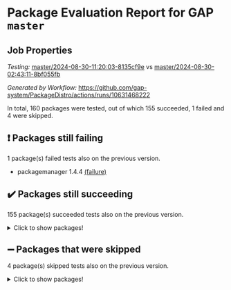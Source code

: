 # Package Evaluation Report for GAP `master`

## Job Properties

*Testing:* [master/2024-08-30-11:20:03-8135cf9e](https://github.com/gap-system/PackageDistro/blob/data/reports/master/2024-08-30-11:20:03-8135cf9e) vs [master/2024-08-30-02:43:11-8bf055fb](https://github.com/gap-system/PackageDistro/blob/data/reports/master/2024-08-30-02:43:11-8bf055fb)

*Generated by Workflow:* https://github.com/gap-system/PackageDistro/actions/runs/10631468222

In total, 160 packages were tested, out of which 155 succeeded, 1 failed and 4 were skipped.

## :exclamation: Packages still failing

1 package(s) failed tests also on the previous version.
- packagemanager 1.4.4 [(failure)](https://github.com/gap-system/PackageDistro/actions/runs/10631468222/job/29472922152)

## :heavy_check_mark: Packages still succeeding

155 package(s) succeeded tests also on the previous version.
<details><summary>Click to show packages!</summary>

- 4ti2interface 2023.02-04 [(success)](https://github.com/gap-system/PackageDistro/actions/runs/10631468222/job/29472876231)
- ace 5.6.2 [(success)](https://github.com/gap-system/PackageDistro/actions/runs/10631468222/job/29472882793)
- aclib 1.3.2 [(success)](https://github.com/gap-system/PackageDistro/actions/runs/10631468222/job/29472883871)
- agt 0.3.1 [(success)](https://github.com/gap-system/PackageDistro/actions/runs/10631468222/job/29472884782)
- alnuth 3.2.1 [(success)](https://github.com/gap-system/PackageDistro/actions/runs/10631468222/job/29472885261)
- anupq 3.3.0 [(success)](https://github.com/gap-system/PackageDistro/actions/runs/10631468222/job/29472887618)
- atlasrep 2.1.9 [(success)](https://github.com/gap-system/PackageDistro/actions/runs/10631468222/job/29472889676)
- autodoc 2023.06.19 [(success)](https://github.com/gap-system/PackageDistro/actions/runs/10631468222/job/29472890084)
- automata 1.15 [(success)](https://github.com/gap-system/PackageDistro/actions/runs/10631468222/job/29472890463)
- automgrp 1.3.2 [(success)](https://github.com/gap-system/PackageDistro/actions/runs/10631468222/job/29472890775)
- autpgrp 1.11 [(success)](https://github.com/gap-system/PackageDistro/actions/runs/10631468222/job/29472891056)
- cap 2024.08-07 [(success)](https://github.com/gap-system/PackageDistro/actions/runs/10631468222/job/29472891404)
- caratinterface 2.3.6 [(success)](https://github.com/gap-system/PackageDistro/actions/runs/10631468222/job/29472891737)
- cddinterface 2024.08.27 [(success)](https://github.com/gap-system/PackageDistro/actions/runs/10631468222/job/29472892070)
- circle 1.6.6 [(success)](https://github.com/gap-system/PackageDistro/actions/runs/10631468222/job/29472892361)
- classicpres 1.22 [(success)](https://github.com/gap-system/PackageDistro/actions/runs/10631468222/job/29472892813)
- cohomolo 1.6.11 [(success)](https://github.com/gap-system/PackageDistro/actions/runs/10631468222/job/29472893270)
- congruence 1.2.7 [(success)](https://github.com/gap-system/PackageDistro/actions/runs/10631468222/job/29472893627)
- corelg 1.57 [(success)](https://github.com/gap-system/PackageDistro/actions/runs/10631468222/job/29472893984)
- crime 1.6 [(success)](https://github.com/gap-system/PackageDistro/actions/runs/10631468222/job/29472894407)
- crisp 1.4.6 [(success)](https://github.com/gap-system/PackageDistro/actions/runs/10631468222/job/29472894839)
- crypting 0.10.4 [(success)](https://github.com/gap-system/PackageDistro/actions/runs/10631468222/job/29472895203)
- cryst 4.1.27 [(success)](https://github.com/gap-system/PackageDistro/actions/runs/10631468222/job/29472895596)
- crystcat 1.1.10 [(success)](https://github.com/gap-system/PackageDistro/actions/runs/10631468222/job/29472895969)
- ctbllib 1.3.9 [(success)](https://github.com/gap-system/PackageDistro/actions/runs/10631468222/job/29472896444)
- cubefree 1.19 [(success)](https://github.com/gap-system/PackageDistro/actions/runs/10631468222/job/29472896825)
- curlinterface 2.3.2 [(success)](https://github.com/gap-system/PackageDistro/actions/runs/10631468222/job/29472897208)
- cvec 2.8.2 [(success)](https://github.com/gap-system/PackageDistro/actions/runs/10631468222/job/29472897566)
- datastructures 0.3.1 [(success)](https://github.com/gap-system/PackageDistro/actions/runs/10631468222/job/29472897873)
- deepthought 1.0.7 [(success)](https://github.com/gap-system/PackageDistro/actions/runs/10631468222/job/29472898214)
- design 1.8 [(success)](https://github.com/gap-system/PackageDistro/actions/runs/10631468222/job/29472898521)
- difsets 2.3.1 [(success)](https://github.com/gap-system/PackageDistro/actions/runs/10631468222/job/29472898895)
- digraphs 1.7.1 [(success)](https://github.com/gap-system/PackageDistro/actions/runs/10631468222/job/29472899256)
- edim 1.3.8 [(success)](https://github.com/gap-system/PackageDistro/actions/runs/10631468222/job/29472899619)
- example 4.3.4 [(success)](https://github.com/gap-system/PackageDistro/actions/runs/10631468222/job/29472899953)
- examplesforhomalg 2023.10-01 [(success)](https://github.com/gap-system/PackageDistro/actions/runs/10631468222/job/29472900250)
- factint 1.6.3 [(success)](https://github.com/gap-system/PackageDistro/actions/runs/10631468222/job/29472900508)
- ferret 1.0.12 [(success)](https://github.com/gap-system/PackageDistro/actions/runs/10631468222/job/29472900784)
- fga 1.5.0 [(success)](https://github.com/gap-system/PackageDistro/actions/runs/10631468222/job/29472901034)
- fining 1.5.6 [(success)](https://github.com/gap-system/PackageDistro/actions/runs/10631468222/job/29472901421)
- float 1.0.4 [(success)](https://github.com/gap-system/PackageDistro/actions/runs/10631468222/job/29472901766)
- format 1.4.4 [(success)](https://github.com/gap-system/PackageDistro/actions/runs/10631468222/job/29472902184)
- forms 1.2.11 [(success)](https://github.com/gap-system/PackageDistro/actions/runs/10631468222/job/29472902531)
- fplsa 1.2.6 [(success)](https://github.com/gap-system/PackageDistro/actions/runs/10631468222/job/29472902830)
- fr 2.4.13 [(success)](https://github.com/gap-system/PackageDistro/actions/runs/10631468222/job/29472903156)
- francy 2.0.3 [(success)](https://github.com/gap-system/PackageDistro/actions/runs/10631468222/job/29472903464)
- fwtree 1.3 [(success)](https://github.com/gap-system/PackageDistro/actions/runs/10631468222/job/29472903739)
- gapdoc 1.6.7 [(success)](https://github.com/gap-system/PackageDistro/actions/runs/10631468222/job/29472904053)
- gauss 2023.08-01 [(success)](https://github.com/gap-system/PackageDistro/actions/runs/10631468222/job/29472904384)
- gaussforhomalg 2024.08-01 [(success)](https://github.com/gap-system/PackageDistro/actions/runs/10631468222/job/29472904673)
- gbnp 1.1.0 [(success)](https://github.com/gap-system/PackageDistro/actions/runs/10631468222/job/29472904953)
- generalizedmorphismsforcap 2024.04-01 [(success)](https://github.com/gap-system/PackageDistro/actions/runs/10631468222/job/29472905290)
- genss 1.6.9 [(success)](https://github.com/gap-system/PackageDistro/actions/runs/10631468222/job/29472905620)
- gradedmodules 2024.01-01 [(success)](https://github.com/gap-system/PackageDistro/actions/runs/10631468222/job/29472905952)
- gradedringforhomalg 2024.07-01 [(success)](https://github.com/gap-system/PackageDistro/actions/runs/10631468222/job/29472906300)
- grape 4.9.0 [(success)](https://github.com/gap-system/PackageDistro/actions/runs/10631468222/job/29472906570)
- groupoids 1.74 [(success)](https://github.com/gap-system/PackageDistro/actions/runs/10631468222/job/29472906900)
- grpconst 2.6.5 [(success)](https://github.com/gap-system/PackageDistro/actions/runs/10631468222/job/29472907155)
- guarana 0.96.3 [(success)](https://github.com/gap-system/PackageDistro/actions/runs/10631468222/job/29472907444)
- guava 3.19 [(success)](https://github.com/gap-system/PackageDistro/actions/runs/10631468222/job/29472907852)
- hap 1.65 [(success)](https://github.com/gap-system/PackageDistro/actions/runs/10631468222/job/29472908180)
- hapcryst 0.1.15 [(success)](https://github.com/gap-system/PackageDistro/actions/runs/10631468222/job/29472908496)
- hecke 1.5.4 [(success)](https://github.com/gap-system/PackageDistro/actions/runs/10631468222/job/29472908756)
- help 4.0 [(success)](https://github.com/gap-system/PackageDistro/actions/runs/10631468222/job/29472909086)
- homalg 2024.01-01 [(success)](https://github.com/gap-system/PackageDistro/actions/runs/10631468222/job/29472909405)
- homalgtocas 2023.11-01 [(success)](https://github.com/gap-system/PackageDistro/actions/runs/10631468222/job/29472909709)
- idrel 2.48 [(success)](https://github.com/gap-system/PackageDistro/actions/runs/10631468222/job/29472910049)
- images 1.3.3 [(success)](https://github.com/gap-system/PackageDistro/actions/runs/10631468222/job/29472910320)
- intpic 0.4.0 [(success)](https://github.com/gap-system/PackageDistro/actions/runs/10631468222/job/29472910672)
- io 4.8.3 [(success)](https://github.com/gap-system/PackageDistro/actions/runs/10631468222/job/29472911070)
- io_forhomalg 2023.02-04 [(success)](https://github.com/gap-system/PackageDistro/actions/runs/10631468222/job/29472911426)
- irredsol 1.4.4 [(success)](https://github.com/gap-system/PackageDistro/actions/runs/10631468222/job/29472911764)
- json 2.2.2 [(success)](https://github.com/gap-system/PackageDistro/actions/runs/10631468222/job/29472912083)
- jupyterkernel 1.5.1 [(success)](https://github.com/gap-system/PackageDistro/actions/runs/10631468222/job/29472912512)
- jupyterviz 1.5.6 [(success)](https://github.com/gap-system/PackageDistro/actions/runs/10631468222/job/29472912803)
- kan 1.37 [(success)](https://github.com/gap-system/PackageDistro/actions/runs/10631468222/job/29472913102)
- kbmag 1.5.11 [(success)](https://github.com/gap-system/PackageDistro/actions/runs/10631468222/job/29472913425)
- laguna 3.9.7 [(success)](https://github.com/gap-system/PackageDistro/actions/runs/10631468222/job/29472913720)
- liealgdb 2.2.1 [(success)](https://github.com/gap-system/PackageDistro/actions/runs/10631468222/job/29472914026)
- liepring 2.9.1 [(success)](https://github.com/gap-system/PackageDistro/actions/runs/10631468222/job/29472914273)
- liering 2.4.2 [(success)](https://github.com/gap-system/PackageDistro/actions/runs/10631468222/job/29472914573)
- linearalgebraforcap 2024.08-07 [(success)](https://github.com/gap-system/PackageDistro/actions/runs/10631468222/job/29472914835)
- lins 0.9 [(success)](https://github.com/gap-system/PackageDistro/actions/runs/10631468222/job/29472915097)
- localizeringforhomalg 2023.10-01 [(success)](https://github.com/gap-system/PackageDistro/actions/runs/10631468222/job/29472915503)
- loops 3.4.4 [(success)](https://github.com/gap-system/PackageDistro/actions/runs/10631468222/job/29472915897)
- lpres 1.1.1 [(success)](https://github.com/gap-system/PackageDistro/actions/runs/10631468222/job/29472916155)
- majoranaalgebras 1.5.2 [(success)](https://github.com/gap-system/PackageDistro/actions/runs/10631468222/job/29472916459)
- mapclass 1.4.6 [(success)](https://github.com/gap-system/PackageDistro/actions/runs/10631468222/job/29472916754)
- matgrp 0.70 [(success)](https://github.com/gap-system/PackageDistro/actions/runs/10631468222/job/29472917085)
- matricesforhomalg 2024.08-05 [(success)](https://github.com/gap-system/PackageDistro/actions/runs/10631468222/job/29472917376)
- modisom 2.5.4 [(success)](https://github.com/gap-system/PackageDistro/actions/runs/10631468222/job/29472917695)
- modulepresentationsforcap 2024.08-03 [(success)](https://github.com/gap-system/PackageDistro/actions/runs/10631468222/job/29472918114)
- modules 2024.01-01 [(success)](https://github.com/gap-system/PackageDistro/actions/runs/10631468222/job/29472918643)
- monoidalcategories 2024.06-02 [(success)](https://github.com/gap-system/PackageDistro/actions/runs/10631468222/job/29472919016)
- nconvex 2022.09-01 [(success)](https://github.com/gap-system/PackageDistro/actions/runs/10631468222/job/29472919347)
- nilmat 1.4.2 [(success)](https://github.com/gap-system/PackageDistro/actions/runs/10631468222/job/29472919678)
- nock 1.5 [(success)](https://github.com/gap-system/PackageDistro/actions/runs/10631468222/job/29472920025)
- normalizinterface 1.3.7 [(success)](https://github.com/gap-system/PackageDistro/actions/runs/10631468222/job/29472920372)
- nq 2.5.11 [(success)](https://github.com/gap-system/PackageDistro/actions/runs/10631468222/job/29472920727)
- numericalsgps 1.3.1 [(success)](https://github.com/gap-system/PackageDistro/actions/runs/10631468222/job/29472921068)
- openmath 11.5.3 [(success)](https://github.com/gap-system/PackageDistro/actions/runs/10631468222/job/29472921442)
- orb 4.9.1 [(success)](https://github.com/gap-system/PackageDistro/actions/runs/10631468222/job/29472921800)
- patternclass 2.4.4 [(success)](https://github.com/gap-system/PackageDistro/actions/runs/10631468222/job/29472922500)
- permut 2.0.5 [(success)](https://github.com/gap-system/PackageDistro/actions/runs/10631468222/job/29472922818)
- polenta 1.3.10 [(success)](https://github.com/gap-system/PackageDistro/actions/runs/10631468222/job/29472923199)
- polymaking 0.8.7 [(success)](https://github.com/gap-system/PackageDistro/actions/runs/10631468222/job/29472923595)
- primgrp 3.4.4 [(success)](https://github.com/gap-system/PackageDistro/actions/runs/10631468222/job/29472924106)
- profiling 2.6.0 [(success)](https://github.com/gap-system/PackageDistro/actions/runs/10631468222/job/29472924472)
- qdistrnd 0.9.4 [(success)](https://github.com/gap-system/PackageDistro/actions/runs/10631468222/job/29472924814)
- qpa 1.35 [(success)](https://github.com/gap-system/PackageDistro/actions/runs/10631468222/job/29472925178)
- quagroup 1.8.4 [(success)](https://github.com/gap-system/PackageDistro/actions/runs/10631468222/job/29472925551)
- radiroot 2.9 [(success)](https://github.com/gap-system/PackageDistro/actions/runs/10631468222/job/29472926280)
- rcwa 4.7.1 [(success)](https://github.com/gap-system/PackageDistro/actions/runs/10631468222/job/29472927096)
- rds 1.8 [(success)](https://github.com/gap-system/PackageDistro/actions/runs/10631468222/job/29472927432)
- recog 1.4.2 [(success)](https://github.com/gap-system/PackageDistro/actions/runs/10631468222/job/29472927878)
- repndecomp 1.3.0 [(success)](https://github.com/gap-system/PackageDistro/actions/runs/10631468222/job/29472928203)
- repsn 3.1.2 [(success)](https://github.com/gap-system/PackageDistro/actions/runs/10631468222/job/29472928543)
- resclasses 4.7.3 [(success)](https://github.com/gap-system/PackageDistro/actions/runs/10631468222/job/29472928814)
- ringsforhomalg 2024.06-01 [(success)](https://github.com/gap-system/PackageDistro/actions/runs/10631468222/job/29472929073)
- sco 2023.08-01 [(success)](https://github.com/gap-system/PackageDistro/actions/runs/10631468222/job/29472929348)
- scscp 2.4.3 [(success)](https://github.com/gap-system/PackageDistro/actions/runs/10631468222/job/29472929625)
- semigroups 5.3.7 [(success)](https://github.com/gap-system/PackageDistro/actions/runs/10631468222/job/29472930063)
- sglppow 2.4 [(success)](https://github.com/gap-system/PackageDistro/actions/runs/10631468222/job/29472930358)
- sgpviz 0.999.6 [(success)](https://github.com/gap-system/PackageDistro/actions/runs/10631468222/job/29472930703)
- simpcomp 2.1.14 [(success)](https://github.com/gap-system/PackageDistro/actions/runs/10631468222/job/29472931034)
- singular 2024.06.03 [(success)](https://github.com/gap-system/PackageDistro/actions/runs/10631468222/job/29472931353)
- sl2reps 1.1 [(success)](https://github.com/gap-system/PackageDistro/actions/runs/10631468222/job/29472931664)
- sla 1.6.2 [(success)](https://github.com/gap-system/PackageDistro/actions/runs/10631468222/job/29472931947)
- smallantimagmas 0.2.12 [(success)](https://github.com/gap-system/PackageDistro/actions/runs/10631468222/job/29472932265)
- smallgrp 1.5.4 [(success)](https://github.com/gap-system/PackageDistro/actions/runs/10631468222/job/29472932598)
- smallsemi 0.7.1 [(success)](https://github.com/gap-system/PackageDistro/actions/runs/10631468222/job/29472932961)
- sonata 2.9.6 [(success)](https://github.com/gap-system/PackageDistro/actions/runs/10631468222/job/29472933439)
- sophus 1.27 [(success)](https://github.com/gap-system/PackageDistro/actions/runs/10631468222/job/29472933915)
- sotgrps 1.3 [(success)](https://github.com/gap-system/PackageDistro/actions/runs/10631468222/job/29472934283)
- spinsym 1.5.2 [(success)](https://github.com/gap-system/PackageDistro/actions/runs/10631468222/job/29472934632)
- standardff 1.0 [(success)](https://github.com/gap-system/PackageDistro/actions/runs/10631468222/job/29472934919)
- symbcompcc 1.3.2 [(success)](https://github.com/gap-system/PackageDistro/actions/runs/10631468222/job/29472935219)
- thelma 1.3 [(success)](https://github.com/gap-system/PackageDistro/actions/runs/10631468222/job/29472935552)
- tomlib 1.2.11 [(success)](https://github.com/gap-system/PackageDistro/actions/runs/10631468222/job/29472935909)
- toolsforhomalg 2024.07-01 [(success)](https://github.com/gap-system/PackageDistro/actions/runs/10631468222/job/29472936245)
- toric 1.9.6 [(success)](https://github.com/gap-system/PackageDistro/actions/runs/10631468222/job/29472936618)
- toricvarieties 2022.07.13 [(success)](https://github.com/gap-system/PackageDistro/actions/runs/10631468222/job/29472937059)
- transgrp 3.6.5 [(success)](https://github.com/gap-system/PackageDistro/actions/runs/10631468222/job/29472937442)
- typeset 1.2.2 [(success)](https://github.com/gap-system/PackageDistro/actions/runs/10631468222/job/29472937819)
- ugaly 4.1.3 [(success)](https://github.com/gap-system/PackageDistro/actions/runs/10631468222/job/29472938220)
- unipot 1.6 [(success)](https://github.com/gap-system/PackageDistro/actions/runs/10631468222/job/29472938658)
- unitlib 4.2.0 [(success)](https://github.com/gap-system/PackageDistro/actions/runs/10631468222/job/29472939082)
- utils 0.85 [(success)](https://github.com/gap-system/PackageDistro/actions/runs/10631468222/job/29472939609)
- uuid 0.7 [(success)](https://github.com/gap-system/PackageDistro/actions/runs/10631468222/job/29472940158)
- walrus 0.9991 [(success)](https://github.com/gap-system/PackageDistro/actions/runs/10631468222/job/29472940544)
- wedderga 4.10.5 [(success)](https://github.com/gap-system/PackageDistro/actions/runs/10631468222/job/29472940866)
- xmod 2.92 [(success)](https://github.com/gap-system/PackageDistro/actions/runs/10631468222/job/29472941186)
- xmodalg 1.23 [(success)](https://github.com/gap-system/PackageDistro/actions/runs/10631468222/job/29472941561)
- yangbaxter 0.10.6 [(success)](https://github.com/gap-system/PackageDistro/actions/runs/10631468222/job/29472941986)
- zeromqinterface 0.16 [(success)](https://github.com/gap-system/PackageDistro/actions/runs/10631468222/job/29472942340)
</details>

## :heavy_minus_sign: Packages that were skipped

4 package(s) skipped tests also on the previous version.
<details><summary>Click to show packages!</summary>

- browse 1.8.21 [(skipped)](https://github.com/gap-system/PackageDistro/actions/runs/10631468222/job/29472447842)
- itc 1.5.1 [(skipped)](https://github.com/gap-system/PackageDistro/actions/runs/10631468222/job/29472447842)
- polycyclic 2.16 [(skipped)](https://github.com/gap-system/PackageDistro/actions/runs/10631468222/job/29472447842)
- xgap 4.32 [(skipped)](https://github.com/gap-system/PackageDistro/actions/runs/10631468222/job/29472447842)
</details>

